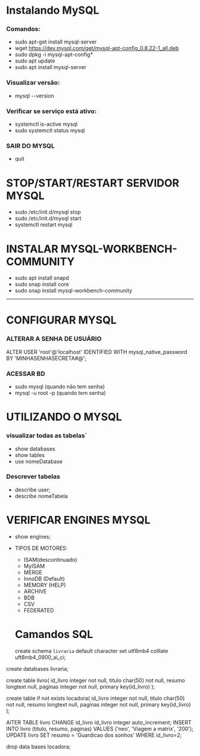 

# Instalando MySQL

### **Comandos**:
  - sudo apt-get install mysql-server
  - wget https://dev.mysql.com/get/mysql-apt-config_0.8.22-1_all.deb
  - sudo dpkg -i mysql-apt-config*
  - sudo apt update
  - sudo apt install mysql-server

### **Visualizar versão**:
  - mysql --version 

### **Verificar se serviço está ativo**:
  - systemctl is-active mysql
  - sudo systemctl status mysql

### SAIR DO MYSQL
- quit

# STOP/START/RESTART SERVIDOR MYSQL
- sudo /etc/init.d/mysql stop
- sudo /etc/init.d/mysql start
- systemctl restart mysql
  
# INSTALAR MYSQL-WORKBENCH-COMMUNITY
- sudo apt install snapd
- sudo snap install core
- sudo snap install mysql-workbench-community
---


# CONFIGURAR MYSQL

### ALTERAR A SENHA DE USUÁRIO
ALTER USER 'root'@'localhost' IDENTIFIED WITH  mysql_native_password BY 'MINHASENHASECRETA#@';

### ACESSAR BD
- sudo mysql (quando não tem senha)
- mysql -u root -p (quando tem senha)


# UTILIZANDO O MYSQL

### visualizar todas as tabelas`
- show databases
- show tables
- use nomeDatabase

### Descrever tabelas
- describe user;
- describe nomeTabela

  
# VERIFICAR ENGINES MYSQL
- show engines;
- TIPOS DE MOTORES:
  - ISAM(descontinuado)
  - MyISAM
  - MERGE
  - InnoDB (Default)
  - MEMORY (HELP)
  - ARCHIVE
  - BDB
  - CSV
  - FEDERATED
  
  # Camandos SQL

  create schema `livraria` default character set utf8mb4 colllate uft8mb4_0900_ai_ci;

create databases livraria;

create table livro(
  id_livro integer not null,
  titulo char(50) not null,
  resumo longtext null,
  paginas integer not null,
  primary key(id_livro)
);

create table  if not exists locadora(
  id_livro integer not null,
  titulo char(50) not null,
  resumo longtext null,
  paginas integer not null,
  primary key(id_livro)
);

AlTER TABLE livro CHANGE id_livro id_livro integer auto_increment;
INSERT INTO livro (titulo, resumo, paginas) VALUES ('neo', 'Viagem a matrix', '200');
UPDATE livro SET  resumo = 'Guardicao dos sonhos' WHERE id_livro=2;

drop data bases locadora;